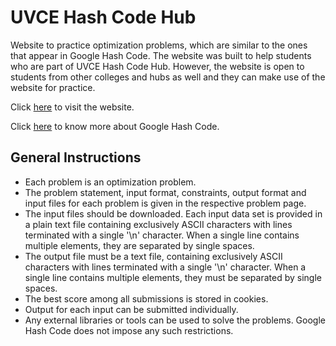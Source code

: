 # UVCE Hash Code Hub
Website to practice optimization problems, which are similar to the ones that appear in Google Hash Code. The website was built to help students who are part of UVCE Hash Code Hub. However, the website is open to students from other colleges and hubs as well and they can make use of the website for practice.

Click [here](https://dhruva-shashi.github.io/uvce-hashcode-hub/) to visit the website.

Click [here](https://codingcompetitions.withgoogle.com/hashcode) to know more about Google Hash Code.

## General Instructions

- Each problem is an optimization problem.
- The problem statement, input format, constraints, output format and input files for each problem is given in the respective problem page.
- The input files should be downloaded. Each input data set is provided in a plain text file containing exclusively ASCII characters with lines terminated with a single '\n' character. When a single line contains multiple elements, they are separated by single spaces.
- The output file must be a text file, containing exclusively ASCII characters with lines terminated with a single '\n' character. When a single line contains multiple elements, they must be separated by single spaces.
- The best score among all submissions is stored in cookies.
- Output for each input can be submitted individually.
- Any external libraries or tools can be used to solve the problems. Google Hash Code does not impose any such restrictions.
